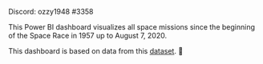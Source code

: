 Discord: ozzy1948 #3358

This Power BI dashboard visualizes all space missions since the beginning of the Space Race in 1957 up to August 7, 2020.

This dashboard is based on data from this [dataset](https://www.kaggle.com/datasets/agirlcoding/all-space-missions-from-1957). 🚀

